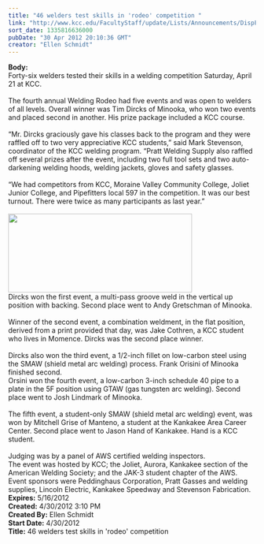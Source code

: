 ```yaml
---
title: "46 welders test skills in 'rodeo' competition "
link: "http://www.kcc.edu/FacultyStaff/update/Lists/Announcements/DispForm.aspx?ID=692"
sort_date: 1335816636000
pubDate: "30 Apr 2012 20:10:36 GMT"
creator: "Ellen Schmidt"
---
```


<div><b>Body:</b> <div class=ExternalClass7D7460CFFF9F434195F90CCAF993681E><div>Forty-six welders tested their skills in a welding competition Saturday, April 21 at KCC.</div>
<div> </div>
<div>The fourth annual Welding Rodeo had five events and was open to welders of all levels. Overall winner was Tim Dircks of Minooka, who won two events and placed second in another. His prize package included a KCC course.</div>
<div> </div>
<div>“Mr. Dircks graciously gave his classes back to the program and they were raffled off to two very appreciative KCC students,” said Mark Stevenson, coordinator of the KCC welding program. “Pratt Welding Supply also raffled off several prizes after the event, including two full tool sets and two auto-darkening welding hoods, welding jackets, gloves and safety glasses.</div>
<div> </div>
<div>“We had competitors from KCC, Moraine Valley Community College, Joliet Junior College, and Pipefitters local 597 in the competition. It was our best turnout. There were twice as many participants as last year.” </div>
<div> </div>
<div><img alt="" src="/FacultyStaff/update/PublishingImages/2012Weldingrodeoprizewinners.JPG" width=374 height=160><br></div>
<div>Dircks won the first event, a multi-pass groove weld in the vertical up position with backing. Second place went to Andy Gretschman of Minooka.</div>
<div> </div>
<div>Winner of the second event, a combination weldment, in the flat position, derived from a print provided that day, was Jake Cothren, a KCC student who lives in Momence. Dircks was the second place winner.</div>
<div> </div>
<div>Dircks also won the third event, a 1/2-inch fillet on low-carbon steel using the SMAW (shield metal arc welding) process. Frank Orisini of Minooka finished second.<br></div>
<div>Orsini won the fourth event, a low-carbon 3-inch schedule 40 pipe to a plate in the 5F position using GTAW (gas tungsten arc welding). Second place went to Josh Lindmark of Minooka.</div>
<div><br>The fifth event, a student-only SMAW (shield metal arc welding) event, was won by Mitchell Grise of Manteno, a student at the Kankakee Area Career Center. Second place went to Jason Hand of Kankakee. Hand is a KCC student.</div>
<div> </div>
<div>Judging was by a panel of AWS certified welding inspectors. <br></div>
<div>The event was hosted by KCC; the Joliet, Aurora, Kankakee section of the American Welding Society; and the JAK-3 student chapter of the AWS. Event sponsors were Peddinghaus Corporation, Pratt Gasses and welding supplies, Lincoln Electric, Kankakee Speedway and Stevenson Fabrication.<br></div></div></div>
<div><b>Expires:</b> 5/16/2012</div>
<div><b>Created:</b> 4/30/2012 3:10 PM</div>
<div><b>Created By:</b> Ellen Schmidt</div>
<div><b>Start Date:</b> 4/30/2012</div>
<div><b>Title:</b> 46 welders test skills in &#39;rodeo&#39; competition </div>
